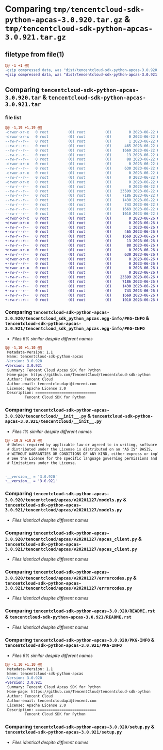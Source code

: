 # Comparing `tmp/tencentcloud-sdk-python-apcas-3.0.920.tar.gz` & `tmp/tencentcloud-sdk-python-apcas-3.0.921.tar.gz`

## filetype from file(1)

```diff
@@ -1 +1 @@
-gzip compressed data, was "dist/tencentcloud-sdk-python-apcas-3.0.920.tar", last modified: Thu Jun 22 00:16:00 2023, max compression
+gzip compressed data, was "dist/tencentcloud-sdk-python-apcas-3.0.921.tar", last modified: Mon Jun 26 00:15:56 2023, max compression
```

## Comparing `tencentcloud-sdk-python-apcas-3.0.920.tar` & `tencentcloud-sdk-python-apcas-3.0.921.tar`

### file list

```diff
@@ -1,19 +1,19 @@
-drwxr-xr-x   0 root         (0) root         (0)        0 2023-06-22 00:16:00.000000 tencentcloud-sdk-python-apcas-3.0.920/
-drwxr-xr-x   0 root         (0) root         (0)        0 2023-06-22 00:16:00.000000 tencentcloud-sdk-python-apcas-3.0.920/tencentcloud_sdk_python_apcas.egg-info/
--rw-r--r--   0 root         (0) root         (0)        1 2023-06-22 00:16:00.000000 tencentcloud-sdk-python-apcas-3.0.920/tencentcloud_sdk_python_apcas.egg-info/dependency_links.txt
--rw-r--r--   0 root         (0) root         (0)      465 2023-06-22 00:16:00.000000 tencentcloud-sdk-python-apcas-3.0.920/tencentcloud_sdk_python_apcas.egg-info/SOURCES.txt
--rw-r--r--   0 root         (0) root         (0)     1669 2023-06-22 00:16:00.000000 tencentcloud-sdk-python-apcas-3.0.920/tencentcloud_sdk_python_apcas.egg-info/PKG-INFO
--rw-r--r--   0 root         (0) root         (0)       13 2023-06-22 00:16:00.000000 tencentcloud-sdk-python-apcas-3.0.920/tencentcloud_sdk_python_apcas.egg-info/top_level.txt
--rw-r--r--   0 root         (0) root         (0)       88 2023-06-22 00:16:00.000000 tencentcloud-sdk-python-apcas-3.0.920/setup.cfg
-drwxr-xr-x   0 root         (0) root         (0)        0 2023-06-22 00:16:00.000000 tencentcloud-sdk-python-apcas-3.0.920/tencentcloud/
--rw-r--r--   0 root         (0) root         (0)      630 2023-06-22 00:16:00.000000 tencentcloud-sdk-python-apcas-3.0.920/tencentcloud/__init__.py
-drwxr-xr-x   0 root         (0) root         (0)        0 2023-06-22 00:16:00.000000 tencentcloud-sdk-python-apcas-3.0.920/tencentcloud/apcas/
--rw-r--r--   0 root         (0) root         (0)        0 2023-06-22 00:16:00.000000 tencentcloud-sdk-python-apcas-3.0.920/tencentcloud/apcas/__init__.py
-drwxr-xr-x   0 root         (0) root         (0)        0 2023-06-22 00:16:00.000000 tencentcloud-sdk-python-apcas-3.0.920/tencentcloud/apcas/v20201127/
--rw-r--r--   0 root         (0) root         (0)        0 2023-06-22 00:16:00.000000 tencentcloud-sdk-python-apcas-3.0.920/tencentcloud/apcas/v20201127/__init__.py
--rw-r--r--   0 root         (0) root         (0)    23599 2023-06-22 00:16:00.000000 tencentcloud-sdk-python-apcas-3.0.920/tencentcloud/apcas/v20201127/models.py
--rw-r--r--   0 root         (0) root         (0)     7186 2023-06-22 00:16:00.000000 tencentcloud-sdk-python-apcas-3.0.920/tencentcloud/apcas/v20201127/apcas_client.py
--rw-r--r--   0 root         (0) root         (0)     1430 2023-06-22 00:16:00.000000 tencentcloud-sdk-python-apcas-3.0.920/tencentcloud/apcas/v20201127/errorcodes.py
--rw-r--r--   0 root         (0) root         (0)      743 2023-06-22 00:16:00.000000 tencentcloud-sdk-python-apcas-3.0.920/README.rst
--rw-r--r--   0 root         (0) root         (0)     1669 2023-06-22 00:16:00.000000 tencentcloud-sdk-python-apcas-3.0.920/PKG-INFO
--rw-r--r--   0 root         (0) root         (0)     1010 2023-06-22 00:16:00.000000 tencentcloud-sdk-python-apcas-3.0.920/setup.py
+drwxr-xr-x   0 root         (0) root         (0)        0 2023-06-26 00:15:56.000000 tencentcloud-sdk-python-apcas-3.0.921/
+drwxr-xr-x   0 root         (0) root         (0)        0 2023-06-26 00:15:56.000000 tencentcloud-sdk-python-apcas-3.0.921/tencentcloud_sdk_python_apcas.egg-info/
+-rw-r--r--   0 root         (0) root         (0)        1 2023-06-26 00:15:56.000000 tencentcloud-sdk-python-apcas-3.0.921/tencentcloud_sdk_python_apcas.egg-info/dependency_links.txt
+-rw-r--r--   0 root         (0) root         (0)      465 2023-06-26 00:15:56.000000 tencentcloud-sdk-python-apcas-3.0.921/tencentcloud_sdk_python_apcas.egg-info/SOURCES.txt
+-rw-r--r--   0 root         (0) root         (0)     1669 2023-06-26 00:15:56.000000 tencentcloud-sdk-python-apcas-3.0.921/tencentcloud_sdk_python_apcas.egg-info/PKG-INFO
+-rw-r--r--   0 root         (0) root         (0)       13 2023-06-26 00:15:56.000000 tencentcloud-sdk-python-apcas-3.0.921/tencentcloud_sdk_python_apcas.egg-info/top_level.txt
+-rw-r--r--   0 root         (0) root         (0)       88 2023-06-26 00:15:56.000000 tencentcloud-sdk-python-apcas-3.0.921/setup.cfg
+drwxr-xr-x   0 root         (0) root         (0)        0 2023-06-26 00:15:56.000000 tencentcloud-sdk-python-apcas-3.0.921/tencentcloud/
+-rw-r--r--   0 root         (0) root         (0)      630 2023-06-26 00:15:56.000000 tencentcloud-sdk-python-apcas-3.0.921/tencentcloud/__init__.py
+drwxr-xr-x   0 root         (0) root         (0)        0 2023-06-26 00:15:56.000000 tencentcloud-sdk-python-apcas-3.0.921/tencentcloud/apcas/
+-rw-r--r--   0 root         (0) root         (0)        0 2023-06-26 00:15:56.000000 tencentcloud-sdk-python-apcas-3.0.921/tencentcloud/apcas/__init__.py
+drwxr-xr-x   0 root         (0) root         (0)        0 2023-06-26 00:15:56.000000 tencentcloud-sdk-python-apcas-3.0.921/tencentcloud/apcas/v20201127/
+-rw-r--r--   0 root         (0) root         (0)        0 2023-06-26 00:15:56.000000 tencentcloud-sdk-python-apcas-3.0.921/tencentcloud/apcas/v20201127/__init__.py
+-rw-r--r--   0 root         (0) root         (0)    23599 2023-06-26 00:15:56.000000 tencentcloud-sdk-python-apcas-3.0.921/tencentcloud/apcas/v20201127/models.py
+-rw-r--r--   0 root         (0) root         (0)     7186 2023-06-26 00:15:56.000000 tencentcloud-sdk-python-apcas-3.0.921/tencentcloud/apcas/v20201127/apcas_client.py
+-rw-r--r--   0 root         (0) root         (0)     1430 2023-06-26 00:15:56.000000 tencentcloud-sdk-python-apcas-3.0.921/tencentcloud/apcas/v20201127/errorcodes.py
+-rw-r--r--   0 root         (0) root         (0)      743 2023-06-26 00:15:56.000000 tencentcloud-sdk-python-apcas-3.0.921/README.rst
+-rw-r--r--   0 root         (0) root         (0)     1669 2023-06-26 00:15:56.000000 tencentcloud-sdk-python-apcas-3.0.921/PKG-INFO
+-rw-r--r--   0 root         (0) root         (0)     1010 2023-06-26 00:15:56.000000 tencentcloud-sdk-python-apcas-3.0.921/setup.py
```

### Comparing `tencentcloud-sdk-python-apcas-3.0.920/tencentcloud_sdk_python_apcas.egg-info/PKG-INFO` & `tencentcloud-sdk-python-apcas-3.0.921/tencentcloud_sdk_python_apcas.egg-info/PKG-INFO`

 * *Files 6% similar despite different names*

```diff
@@ -1,10 +1,10 @@
 Metadata-Version: 1.1
 Name: tencentcloud-sdk-python-apcas
-Version: 3.0.920
+Version: 3.0.921
 Summary: Tencent Cloud Apcas SDK for Python
 Home-page: https://github.com/TencentCloud/tencentcloud-sdk-python
 Author: Tencent Cloud
 Author-email: tencentcloudapi@tencent.com
 License: Apache License 2.0
 Description: ============================
         Tencent Cloud SDK for Python
```

### Comparing `tencentcloud-sdk-python-apcas-3.0.920/tencentcloud/__init__.py` & `tencentcloud-sdk-python-apcas-3.0.921/tencentcloud/__init__.py`

 * *Files 1% similar despite different names*

```diff
@@ -10,8 +10,8 @@
 # Unless required by applicable law or agreed to in writing, software
 # distributed under the License is distributed on an "AS IS" BASIS,
 # WITHOUT WARRANTIES OR CONDITIONS OF ANY KIND, either express or implied.
 # See the License for the specific language governing permissions and
 # limitations under the License.
 
 
-__version__ = '3.0.920'
+__version__ = '3.0.921'
```

### Comparing `tencentcloud-sdk-python-apcas-3.0.920/tencentcloud/apcas/v20201127/models.py` & `tencentcloud-sdk-python-apcas-3.0.921/tencentcloud/apcas/v20201127/models.py`

 * *Files identical despite different names*

### Comparing `tencentcloud-sdk-python-apcas-3.0.920/tencentcloud/apcas/v20201127/apcas_client.py` & `tencentcloud-sdk-python-apcas-3.0.921/tencentcloud/apcas/v20201127/apcas_client.py`

 * *Files identical despite different names*

### Comparing `tencentcloud-sdk-python-apcas-3.0.920/tencentcloud/apcas/v20201127/errorcodes.py` & `tencentcloud-sdk-python-apcas-3.0.921/tencentcloud/apcas/v20201127/errorcodes.py`

 * *Files identical despite different names*

### Comparing `tencentcloud-sdk-python-apcas-3.0.920/README.rst` & `tencentcloud-sdk-python-apcas-3.0.921/README.rst`

 * *Files identical despite different names*

### Comparing `tencentcloud-sdk-python-apcas-3.0.920/PKG-INFO` & `tencentcloud-sdk-python-apcas-3.0.921/PKG-INFO`

 * *Files 6% similar despite different names*

```diff
@@ -1,10 +1,10 @@
 Metadata-Version: 1.1
 Name: tencentcloud-sdk-python-apcas
-Version: 3.0.920
+Version: 3.0.921
 Summary: Tencent Cloud Apcas SDK for Python
 Home-page: https://github.com/TencentCloud/tencentcloud-sdk-python
 Author: Tencent Cloud
 Author-email: tencentcloudapi@tencent.com
 License: Apache License 2.0
 Description: ============================
         Tencent Cloud SDK for Python
```

### Comparing `tencentcloud-sdk-python-apcas-3.0.920/setup.py` & `tencentcloud-sdk-python-apcas-3.0.921/setup.py`

 * *Files identical despite different names*

